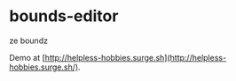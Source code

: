 # bounds-editor
ze boundz

Demo at [http://helpless-hobbies.surge.sh](http://helpless-hobbies.surge.sh/).
